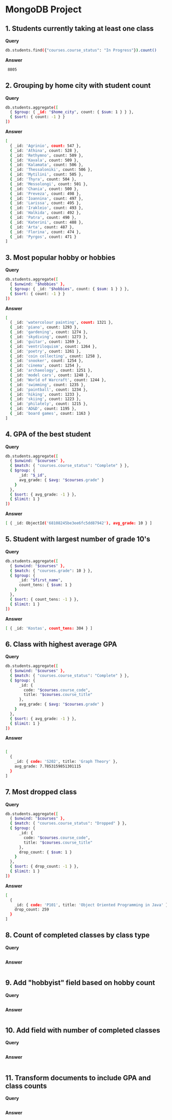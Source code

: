 # MongoDB Project

## 1. Students currently taking at least one class

**Query**
```bash
db.students.find({"courses.course_status": "In Progress"}).count()
```

**Answer**

```bash
 8805
```

## 2. Grouping by home city with student count

**Query**
```bash
db.students.aggregate([
  { $group: { _id: "$home_city", count: { $sum: 1 } } },
  { $sort: { count: -1 } }
])
```

**Answer**

```bash
[
  { _id: 'Agrinio', count: 547 },
  { _id: 'Athina', count: 528 },
  { _id: 'Rethymno', count: 509 },
  { _id: 'Kavala', count: 509 },
  { _id: 'Kalamata', count: 506 },
  { _id: 'Thessaloniki', count: 506 },
  { _id: 'Mytilini', count: 505 },
  { _id: 'Thyra', count: 504 },
  { _id: 'Messolongi', count: 501 },
  { _id: 'Chania', count: 500 },
  { _id: 'Preveza', count: 498 },
  { _id: 'Ioannina', count: 497 },
  { _id: 'Larissa', count: 495 },
  { _id: 'Irakleio', count: 493 },
  { _id: 'Halkida', count: 492 },
  { _id: 'Patra', count: 490 },
  { _id: 'Katerini', count: 488 },
  { _id: 'Arta', count: 487 },
  { _id: 'Florina', count: 474 },
  { _id: 'Pyrgos', count: 471 }
]
```
## 3. Most popular hobby or hobbies

**Query**
```bash
db.students.aggregate([
  { $unwind: "$hobbies" },
  { $group: { _id: "$hobbies", count: { $sum: 1 } } },
  { $sort: { count: -1 } }
])
```

**Answer**

```bash
[
  { _id: 'watercolour painting', count: 1321 },
  { _id: 'piano', count: 1293 },
  { _id: 'gardening', count: 1274 },
  { _id: 'skydiving', count: 1273 },
  { _id: 'guitar', count: 1269 },
  { _id: 'ventriloquism', count: 1264 },
  { _id: 'poetry', count: 1261 },
  { _id: 'coin collecting', count: 1258 },
  { _id: 'snooker', count: 1254 },
  { _id: 'cinema', count: 1254 },
  { _id: 'archaeology', count: 1251 },
  { _id: 'model cars', count: 1248 },
  { _id: 'World of Warcraft', count: 1244 },
  { _id: 'swimming', count: 1235 },
  { _id: 'paintball', count: 1234 },
  { _id: 'hiking', count: 1233 },
  { _id: 'skiing', count: 1223 },
  { _id: 'philately', count: 1215 },
  { _id: 'AD&D', count: 1195 },
  { _id: 'board games', count: 1163 }
]
```
##  4. GPA of the best student

**Query**

```bash
db.students.aggregate([
  { $unwind: "$courses" },
  { $match: { "courses.course_status": "Complete" } },
  { $group: {
      _id: "$_id",
      avg_grade: { $avg: "$courses.grade" }
    }
  },
  { $sort: { avg_grade: -1 } },
  { $limit: 1 }
])
```

**Answer**

```bash
[ { _id: ObjectId('68108245be3ee6fc5dd87942'), avg_grade: 10 } ]
```


## 5. Student with largest number of grade 10's


**Query**
```bash
db.students.aggregate([
  { $unwind: "$courses" },
  { $match: { "courses.grade": 10 } },
  { $group: {
      _id: "$first_name",
      count_tens: { $sum: 1 }
    }
  },
  { $sort: { count_tens: -1 } },
  { $limit: 1 }
])
```

**Answer**

```bash
[ { _id: 'Kostas', count_tens: 304 } ]
```


##  6. Class with highest average GPA


**Query**
```bash
db.students.aggregate([
  { $unwind: "$courses" },
  { $match: { "courses.course_status": "Complete" } },
  { $group: {
      _id: {
        code: "$courses.course_code",
        title: "$courses.course_title"
      },
      avg_grade: { $avg: "$courses.grade" }
    }
  },
  { $sort: { avg_grade: -1 } },
  { $limit: 1 }
])
```

**Answer**

```bash

[
  {
    _id: { code: 'S202', title: 'Graph Theory' },
    avg_grade: 7.7853159851301115
  }
]
```

## 7. Most dropped class

**Query**
```bash
db.students.aggregate([
  { $unwind: "$courses" },
  { $match: { "courses.course_status": "Dropped" } },
  { $group: {
      _id: {
        code: "$courses.course_code",
        title: "$courses.course_title"
      },
      drop_count: { $sum: 1 }
    }
  },
  { $sort: { drop_count: -1 } },
  { $limit: 1 }
])
```

**Answer**

```bash
[
  {
    _id: { code: 'P101', title: 'Object Oriented Programming in Java' },
    drop_count: 259
  }
]
```

## 8. Count of completed classes by class type

**Query**
```bash

```

**Answer**

```bash

```
## 9. Add "hobbyist" field based on hobby count

**Query**
```bash

```

**Answer**

```bash

```
## 10. Add field with number of completed classes

**Query**
```bash

```

**Answer**

```bash

```
##  11. Transform documents to include GPA and class counts
**Query**
```bash

```

**Answer**

```bash

```